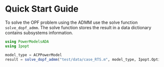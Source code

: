 # Quick Start Guide

To solve the OPF problem using the ADMM use the solve function `solve_dopf_admm`. The solve function stores the result in a data dictionary contains subsystems information.

```julia
using PowerModelsADA
using Ipopt

model_type = ACPPowerModel
result = solve_dopf_admm("test/data/case_RTS.m", model_type, Ipopt.Optimizer; print_level=1, alpha=1000)
```
